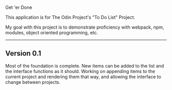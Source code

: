 Get 'er Done

This application is for The Odin Project's "To Do List" Project. 

My goal with this project is to demonstrate proficiency with webpack, npm, modules, object oriented programming, etc.

-----------
Version 0.1
-----------

Most of the foundation is complete. New items can be added to the list and the interface functions as it should. Working on appending items to the current project and rendering them that way, and allowing the interface to change between projects.